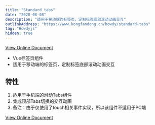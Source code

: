 ```yaml
---
title: "Standard tabs"
date: "2020-08-08"
description: "适用于移动端的标签页，定制标签底部滚动动画交互"
outlinkAddress: "https://www.kongfandong.cn/howdy/standard-tabs"
tag: "Howdyjs"
hidden: true
---
```


[View Online Document](https://www.kongfandong.cn/howdy/standard-tabs)

+ Vue标签页组件
+ 适用于移动端的标签页，定制标签底部滚动动画交互

## 特性
1. 适用于手机端的滑动Tabs组件
2. 集成顶部Tabs切换的交互动画
3. 备注：由于仅使用了touch相关事件实现，所以该组件不适用于PC端

[View Online Document](https://www.kongfandong.cn/howdy/standard-tabs)